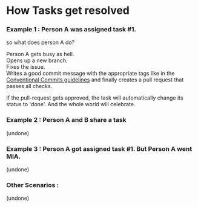 # How Tasks get resolved

### Example 1 :  Person A was assigned task #1. 

so what does person A do?  

Person A gets busy as hell.  
Opens up a new branch.  
Fixes the issue.    
Writes a good commit message with the appropriate tags like in the [Conventional Commits guidelines][Conventional Commits guidelines] and finally creates a pull request that passes all checks.  

If the pull-request gets approved, the task will automatically change its status to 'done'. And the whole world will celebrate. 



### Example 2 : Person A and B share a task  
(undone)    


### Example 3 : Person A got assigned task #1. But Person A went MIA.
(undone)   

### Other Scenarios : 
(undone)


[Conventional Commits guidelines]: https://www.conventionalcommits.org/en/v1.0.0/